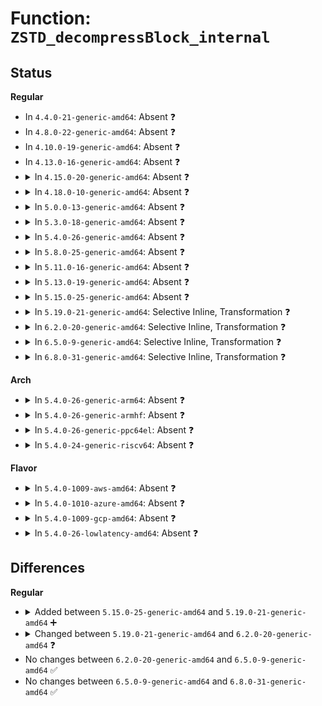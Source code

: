 # Function: <code>ZSTD_decompressBlock_internal</code>

## Status
<b>Regular</b>
<ul>
<li>
In <code>4.4.0-21-generic-amd64</code>: Absent ❓
</li>
<li>
In <code>4.8.0-22-generic-amd64</code>: Absent ❓
</li>
<li>
In <code>4.10.0-19-generic-amd64</code>: Absent ❓
</li>
<li>
In <code>4.13.0-16-generic-amd64</code>: Absent ❓
</li>
<li>
<details>
<summary>In <code>4.15.0-20-generic-amd64</code>: Absent ❓</summary>

```json
{
  "name": "ZSTD_decompressBlock_internal",
  "collision_type": "Unique Static",
  "inline_type": "Full",
  "funcs": [
    {
      "addr": 18446744071583795510,
      "name": "ZSTD_decompressBlock_internal",
      "external": false,
      "loc": "lib/zstd/decompress.c:1445",
      "file": "lib/zstd/decompress.c",
      "inline": "not declared, inlined",
      "caller_inline": [
        "lib/zstd/decompress.c:ZSTD_decompressStream",
        "lib/zstd/decompress.c:ZSTD_decompressContinue",
        "lib/zstd/decompress.c:ZSTD_decompressDCtx",
        "lib/zstd/decompress.c:ZSTD_decompressBlock"
      ],
      "caller_func": []
    }
  ],
  "symbols": []
}
```
</details>
</li>
<li>
<details>
<summary>In <code>4.18.0-10-generic-amd64</code>: Absent ❓</summary>

```json
{
  "name": "ZSTD_decompressBlock_internal",
  "collision_type": "Unique Static",
  "inline_type": "Full",
  "funcs": [
    {
      "addr": 18446744071583996394,
      "name": "ZSTD_decompressBlock_internal",
      "external": false,
      "loc": "lib/zstd/decompress.c:1445",
      "file": "lib/zstd/decompress.c",
      "inline": "not declared, inlined",
      "caller_inline": [
        "lib/zstd/decompress.c:ZSTD_decompressContinue",
        "lib/zstd/decompress.c:ZSTD_decompressDCtx",
        "lib/zstd/decompress.c:ZSTD_decompressBlock"
      ],
      "caller_func": []
    }
  ],
  "symbols": []
}
```
</details>
</li>
<li>
<details>
<summary>In <code>5.0.0-13-generic-amd64</code>: Absent ❓</summary>

```json
{
  "name": "ZSTD_decompressBlock_internal",
  "collision_type": "Unique Static",
  "inline_type": "Full",
  "funcs": [
    {
      "addr": 18446744071584078150,
      "name": "ZSTD_decompressBlock_internal",
      "external": false,
      "loc": "lib/zstd/decompress.c:1445",
      "file": "lib/zstd/decompress.c",
      "inline": "not declared, inlined",
      "caller_inline": [
        "lib/zstd/decompress.c:ZSTD_decompressContinue",
        "lib/zstd/decompress.c:ZSTD_decompressContinue",
        "lib/zstd/decompress.c:ZSTD_decompressDCtx",
        "lib/zstd/decompress.c:ZSTD_decompressDCtx",
        "lib/zstd/decompress.c:ZSTD_decompressBlock",
        "lib/zstd/decompress.c:ZSTD_decompressBlock"
      ],
      "caller_func": []
    }
  ],
  "symbols": []
}
```
</details>
</li>
<li>
<details>
<summary>In <code>5.3.0-18-generic-amd64</code>: Absent ❓</summary>

```json
{
  "name": "ZSTD_decompressBlock_internal",
  "collision_type": "Unique Static",
  "inline_type": "Full",
  "funcs": [
    {
      "addr": 18446744071584265025,
      "name": "ZSTD_decompressBlock_internal",
      "external": false,
      "loc": "lib/zstd/decompress.c:1445",
      "file": "lib/zstd/decompress.c",
      "inline": "not declared, inlined",
      "caller_inline": [
        "lib/zstd/decompress.c:ZSTD_decompressContinue",
        "lib/zstd/decompress.c:ZSTD_decompressContinue",
        "lib/zstd/decompress.c:ZSTD_decompressDCtx",
        "lib/zstd/decompress.c:ZSTD_decompressDCtx",
        "lib/zstd/decompress.c:ZSTD_decompressBlock",
        "lib/zstd/decompress.c:ZSTD_decompressBlock"
      ],
      "caller_func": []
    }
  ],
  "symbols": []
}
```
</details>
</li>
<li>
<details>
<summary>In <code>5.4.0-26-generic-amd64</code>: Absent ❓</summary>

```json
{
  "name": "ZSTD_decompressBlock_internal",
  "collision_type": "Unique Static",
  "inline_type": "Full",
  "funcs": [
    {
      "addr": 18446744071584399825,
      "name": "ZSTD_decompressBlock_internal",
      "external": false,
      "loc": "lib/zstd/decompress.c:1445",
      "file": "lib/zstd/decompress.c",
      "inline": "not declared, inlined",
      "caller_inline": [
        "lib/zstd/decompress.c:ZSTD_decompressContinue",
        "lib/zstd/decompress.c:ZSTD_decompressContinue",
        "lib/zstd/decompress.c:ZSTD_decompressDCtx",
        "lib/zstd/decompress.c:ZSTD_decompressDCtx",
        "lib/zstd/decompress.c:ZSTD_decompressBlock",
        "lib/zstd/decompress.c:ZSTD_decompressBlock"
      ],
      "caller_func": []
    }
  ],
  "symbols": []
}
```
</details>
</li>
<li>
<details>
<summary>In <code>5.8.0-25-generic-amd64</code>: Absent ❓</summary>

```json
{
  "name": "ZSTD_decompressBlock_internal",
  "collision_type": "Unique Static",
  "inline_type": "Full",
  "funcs": [
    {
      "addr": 18446744071584971444,
      "name": "ZSTD_decompressBlock_internal",
      "external": false,
      "loc": "lib/zstd/decompress.c:1445",
      "file": "lib/zstd/decompress.c",
      "inline": "not declared, inlined",
      "caller_inline": [
        "lib/zstd/decompress.c:ZSTD_decompressContinue",
        "lib/zstd/decompress.c:ZSTD_decompressContinue",
        "lib/zstd/decompress.c:ZSTD_decompressMultiFrame",
        "lib/zstd/decompress.c:ZSTD_decompressMultiFrame",
        "lib/zstd/decompress.c:ZSTD_decompressBlock",
        "lib/zstd/decompress.c:ZSTD_decompressBlock"
      ],
      "caller_func": []
    }
  ],
  "symbols": []
}
```
</details>
</li>
<li>
<details>
<summary>In <code>5.11.0-16-generic-amd64</code>: Absent ❓</summary>

```json
{
  "name": "ZSTD_decompressBlock_internal",
  "collision_type": "Unique Static",
  "inline_type": "Full",
  "funcs": [
    {
      "addr": 18446744071585093305,
      "name": "ZSTD_decompressBlock_internal",
      "external": false,
      "loc": "lib/zstd/decompress.c:1445",
      "file": "lib/zstd/decompress.c",
      "inline": "not declared, inlined",
      "caller_inline": [
        "lib/zstd/decompress.c:ZSTD_decompressContinue",
        "lib/zstd/decompress.c:ZSTD_decompressContinue",
        "lib/zstd/decompress.c:ZSTD_decompressMultiFrame",
        "lib/zstd/decompress.c:ZSTD_decompressMultiFrame",
        "lib/zstd/decompress.c:ZSTD_decompressBlock",
        "lib/zstd/decompress.c:ZSTD_decompressBlock"
      ],
      "caller_func": []
    }
  ],
  "symbols": []
}
```
</details>
</li>
<li>
<details>
<summary>In <code>5.13.0-19-generic-amd64</code>: Absent ❓</summary>

```json
{
  "name": "ZSTD_decompressBlock_internal",
  "collision_type": "Unique Static",
  "inline_type": "Full",
  "funcs": [
    {
      "addr": 18446744071584968339,
      "name": "ZSTD_decompressBlock_internal",
      "external": false,
      "loc": "lib/zstd/decompress.c:1445",
      "file": "lib/zstd/decompress.c",
      "inline": "not declared, inlined",
      "caller_inline": [
        "lib/zstd/decompress.c:ZSTD_decompressContinue",
        "lib/zstd/decompress.c:ZSTD_decompressContinue",
        "lib/zstd/decompress.c:ZSTD_decompressMultiFrame",
        "lib/zstd/decompress.c:ZSTD_decompressMultiFrame",
        "lib/zstd/decompress.c:ZSTD_decompressBlock",
        "lib/zstd/decompress.c:ZSTD_decompressBlock"
      ],
      "caller_func": []
    }
  ],
  "symbols": []
}
```
</details>
</li>
<li>
<details>
<summary>In <code>5.15.0-25-generic-amd64</code>: Absent ❓</summary>

```json
{
  "name": "ZSTD_decompressBlock_internal",
  "collision_type": "Unique Static",
  "inline_type": "Full",
  "funcs": [
    {
      "addr": 18446744071585407214,
      "name": "ZSTD_decompressBlock_internal",
      "external": false,
      "loc": "lib/zstd/decompress.c:1445",
      "file": "lib/zstd/decompress.c",
      "inline": "not declared, inlined",
      "caller_inline": [
        "lib/zstd/decompress.c:ZSTD_decompressContinue",
        "lib/zstd/decompress.c:ZSTD_decompressContinue",
        "lib/zstd/decompress.c:ZSTD_decompressMultiFrame",
        "lib/zstd/decompress.c:ZSTD_decompressMultiFrame",
        "lib/zstd/decompress.c:ZSTD_decompressBlock",
        "lib/zstd/decompress.c:ZSTD_decompressBlock"
      ],
      "caller_func": []
    }
  ],
  "symbols": []
}
```
</details>
</li>
<li>
<details>
<summary>In <code>5.19.0-21-generic-amd64</code>: Selective Inline, Transformation ❓</summary>

```c
size_t ZSTD_decompressBlock_internal(ZSTD_DCtx * dctx, void * dst, size_t dstCapacity, const void * src, size_t srcSize, const int frame)
```

```json
{
  "name": "ZSTD_decompressBlock_internal",
  "collision_type": "Unique Global",
  "inline_type": "Selective",
  "funcs": [
    {
      "addr": 18446744071586555625,
      "name": "ZSTD_decompressBlock_internal",
      "external": true,
      "loc": "lib/zstd/decompress/zstd_decompress_block.c:1449",
      "file": "lib/zstd/decompress/zstd_decompress_block.c",
      "inline": "not declared, inlined",
      "caller_inline": [
        "lib/zstd/decompress/zstd_decompress_block.c:ZSTD_decompressBlock"
      ],
      "caller_func": [
        "lib/zstd/decompress/zstd_decompress.c:ZSTD_decompressFrame",
        "lib/zstd/decompress/zstd_decompress_block.c:ZSTD_decompressBlock"
      ]
    }
  ],
  "symbols": [
    {
      "addr": 18446744071586554864,
      "name": "ZSTD_decompressBlock_internal.part.0",
      "section": ".text",
      "bind": "STB_LOCAL",
      "size": 511
    },
    {
      "addr": 18446744071594194990,
      "name": "ZSTD_decompressBlock_internal.part.0.cold",
      "section": ".text",
      "bind": "STB_LOCAL",
      "size": 112
    },
    {
      "addr": 18446744071586555376,
      "name": "ZSTD_decompressBlock_internal",
      "section": ".text",
      "bind": "STB_GLOBAL",
      "size": 69
    }
  ]
}
```
</details>
</li>
<li>
<details>
<summary>In <code>6.2.0-20-generic-amd64</code>: Selective Inline, Transformation ❓</summary>

```c
size_t ZSTD_decompressBlock_internal(ZSTD_DCtx * dctx, void * dst, size_t dstCapacity, const void * src, size_t srcSize, const int frame, const streaming_operation streaming)
```

```json
{
  "name": "ZSTD_decompressBlock_internal",
  "collision_type": "Unique Global",
  "inline_type": "Selective",
  "funcs": [
    {
      "addr": 18446744071587774329,
      "name": "ZSTD_decompressBlock_internal",
      "external": true,
      "loc": "lib/zstd/decompress/zstd_decompress_block.c:1978",
      "file": "lib/zstd/decompress/zstd_decompress_block.c",
      "inline": "not declared, inlined",
      "caller_inline": [
        "lib/zstd/decompress/zstd_decompress_block.c:ZSTD_decompressBlock"
      ],
      "caller_func": [
        "lib/zstd/decompress/zstd_decompress.c:ZSTD_decompressFrame",
        "lib/zstd/decompress/zstd_decompress_block.c:ZSTD_decompressBlock"
      ]
    }
  ],
  "symbols": [
    {
      "addr": 18446744071587773456,
      "name": "ZSTD_decompressBlock_internal.part.0",
      "section": ".text",
      "bind": "STB_LOCAL",
      "size": 565
    },
    {
      "addr": 18446744071596195651,
      "name": "ZSTD_decompressBlock_internal.part.0.cold",
      "section": ".text",
      "bind": "STB_LOCAL",
      "size": 112
    },
    {
      "addr": 18446744071587774048,
      "name": "ZSTD_decompressBlock_internal",
      "section": ".text",
      "bind": "STB_GLOBAL",
      "size": 74
    }
  ]
}
```
</details>
</li>
<li>
<details>
<summary>In <code>6.5.0-9-generic-amd64</code>: Selective Inline, Transformation ❓</summary>

```c
size_t ZSTD_decompressBlock_internal(ZSTD_DCtx * dctx, void * dst, size_t dstCapacity, const void * src, size_t srcSize, const int frame, const streaming_operation streaming)
```

```json
{
  "name": "ZSTD_decompressBlock_internal",
  "collision_type": "Unique Global",
  "inline_type": "Selective",
  "funcs": [
    {
      "addr": 18446744071588045961,
      "name": "ZSTD_decompressBlock_internal",
      "external": true,
      "loc": "lib/zstd/decompress/zstd_decompress_block.c:1978",
      "file": "lib/zstd/decompress/zstd_decompress_block.c",
      "inline": "not declared, inlined",
      "caller_inline": [
        "lib/zstd/decompress/zstd_decompress_block.c:ZSTD_decompressBlock"
      ],
      "caller_func": [
        "lib/zstd/decompress/zstd_decompress.c:ZSTD_decompressFrame",
        "lib/zstd/decompress/zstd_decompress_block.c:ZSTD_decompressBlock"
      ]
    }
  ],
  "symbols": [
    {
      "addr": 18446744071588045104,
      "name": "ZSTD_decompressBlock_internal.part.0",
      "section": ".text",
      "bind": "STB_LOCAL",
      "size": 553
    },
    {
      "addr": 18446744071596720852,
      "name": "ZSTD_decompressBlock_internal.part.0.cold",
      "section": ".text",
      "bind": "STB_LOCAL",
      "size": 106
    },
    {
      "addr": 18446744071588045680,
      "name": "ZSTD_decompressBlock_internal",
      "section": ".text",
      "bind": "STB_GLOBAL",
      "size": 74
    }
  ]
}
```
</details>
</li>
<li>
<details>
<summary>In <code>6.8.0-31-generic-amd64</code>: Selective Inline, Transformation ❓</summary>

```c
size_t ZSTD_decompressBlock_internal(ZSTD_DCtx * dctx, void * dst, size_t dstCapacity, const void * src, size_t srcSize, const int frame, const streaming_operation streaming)
```

```json
{
  "name": "ZSTD_decompressBlock_internal",
  "collision_type": "Unique Global",
  "inline_type": "Selective",
  "funcs": [
    {
      "addr": 18446744071588380745,
      "name": "ZSTD_decompressBlock_internal",
      "external": true,
      "loc": "lib/zstd/decompress/zstd_decompress_block.c:1978",
      "file": "lib/zstd/decompress/zstd_decompress_block.c",
      "inline": "not declared, inlined",
      "caller_inline": [
        "lib/zstd/decompress/zstd_decompress_block.c:ZSTD_decompressBlock"
      ],
      "caller_func": [
        "lib/zstd/decompress/zstd_decompress.c:ZSTD_decompressFrame",
        "lib/zstd/decompress/zstd_decompress_block.c:ZSTD_decompressBlock"
      ]
    }
  ],
  "symbols": [
    {
      "addr": 18446744071588379888,
      "name": "ZSTD_decompressBlock_internal.part.0",
      "section": ".text",
      "bind": "STB_LOCAL",
      "size": 553
    },
    {
      "addr": 18446744071597630529,
      "name": "ZSTD_decompressBlock_internal.part.0.cold",
      "section": ".text",
      "bind": "STB_LOCAL",
      "size": 106
    },
    {
      "addr": 18446744071588380464,
      "name": "ZSTD_decompressBlock_internal",
      "section": ".text",
      "bind": "STB_GLOBAL",
      "size": 74
    }
  ]
}
```
</details>
</li>
</ul>
<b>Arch</b>
<ul>
<li>
<details>
<summary>In <code>5.4.0-26-generic-arm64</code>: Absent ❓</summary>

```json
{
  "name": "ZSTD_decompressBlock_internal",
  "collision_type": "Unique Static",
  "inline_type": "Full",
  "funcs": [
    {
      "addr": 18446603336496284504,
      "name": "ZSTD_decompressBlock_internal",
      "external": false,
      "loc": "lib/zstd/decompress.c:1445",
      "file": "lib/zstd/decompress.c",
      "inline": "not declared, inlined",
      "caller_inline": [
        "lib/zstd/decompress.c:ZSTD_decompressContinue",
        "lib/zstd/decompress.c:ZSTD_decompressContinue",
        "lib/zstd/decompress.c:ZSTD_decompressDCtx",
        "lib/zstd/decompress.c:ZSTD_decompressDCtx",
        "lib/zstd/decompress.c:ZSTD_decompressBlock",
        "lib/zstd/decompress.c:ZSTD_decompressBlock"
      ],
      "caller_func": []
    }
  ],
  "symbols": []
}
```
</details>
</li>
<li>
<details>
<summary>In <code>5.4.0-26-generic-armhf</code>: Absent ❓</summary>

```json
{
  "name": "ZSTD_decompressBlock_internal",
  "collision_type": "Unique Static",
  "inline_type": "Full",
  "funcs": [
    {
      "addr": 3229621088,
      "name": "ZSTD_decompressBlock_internal",
      "external": false,
      "loc": "lib/zstd/decompress.c:1445",
      "file": "lib/zstd/decompress.c",
      "inline": "not declared, inlined",
      "caller_inline": [
        "lib/zstd/decompress.c:ZSTD_decompressContinue",
        "lib/zstd/decompress.c:ZSTD_decompressContinue",
        "lib/zstd/decompress.c:ZSTD_decompressDCtx",
        "lib/zstd/decompress.c:ZSTD_decompressDCtx",
        "lib/zstd/decompress.c:ZSTD_decompressBlock",
        "lib/zstd/decompress.c:ZSTD_decompressBlock"
      ],
      "caller_func": []
    }
  ],
  "symbols": []
}
```
</details>
</li>
<li>
<details>
<summary>In <code>5.4.0-26-generic-ppc64el</code>: Absent ❓</summary>

```json
{
  "name": "ZSTD_decompressBlock_internal",
  "collision_type": "Unique Static",
  "inline_type": "Full",
  "funcs": [
    {
      "addr": 13835058055290587280,
      "name": "ZSTD_decompressBlock_internal",
      "external": false,
      "loc": "lib/zstd/decompress.c:1445",
      "file": "lib/zstd/decompress.c",
      "inline": "not declared, inlined",
      "caller_inline": [
        "lib/zstd/decompress.c:ZSTD_decompressContinue",
        "lib/zstd/decompress.c:ZSTD_decompressContinue",
        "lib/zstd/decompress.c:ZSTD_decompressDCtx",
        "lib/zstd/decompress.c:ZSTD_decompressDCtx",
        "lib/zstd/decompress.c:ZSTD_decompressBlock",
        "lib/zstd/decompress.c:ZSTD_decompressBlock"
      ],
      "caller_func": []
    }
  ],
  "symbols": []
}
```
</details>
</li>
<li>
<details>
<summary>In <code>5.4.0-24-generic-riscv64</code>: Absent ❓</summary>

```json
{
  "name": "ZSTD_decompressBlock_internal",
  "collision_type": "Unique Static",
  "inline_type": "Full",
  "funcs": [
    {
      "addr": 18446743936275341694,
      "name": "ZSTD_decompressBlock_internal",
      "external": false,
      "loc": "lib/zstd/decompress.c:1445",
      "file": "lib/zstd/decompress.c",
      "inline": "not declared, inlined",
      "caller_inline": [
        "lib/zstd/decompress.c:ZSTD_decompressContinue",
        "lib/zstd/decompress.c:ZSTD_decompressContinue",
        "lib/zstd/decompress.c:ZSTD_decompressDCtx",
        "lib/zstd/decompress.c:ZSTD_decompressDCtx",
        "lib/zstd/decompress.c:ZSTD_decompressBlock",
        "lib/zstd/decompress.c:ZSTD_decompressBlock"
      ],
      "caller_func": []
    }
  ],
  "symbols": []
}
```
</details>
</li>
</ul>
<b>Flavor</b>
<ul>
<li>
<details>
<summary>In <code>5.4.0-1009-aws-amd64</code>: Absent ❓</summary>

```json
{
  "name": "ZSTD_decompressBlock_internal",
  "collision_type": "Unique Static",
  "inline_type": "Full",
  "funcs": [
    {
      "addr": 18446744071584368561,
      "name": "ZSTD_decompressBlock_internal",
      "external": false,
      "loc": "lib/zstd/decompress.c:1445",
      "file": "lib/zstd/decompress.c",
      "inline": "not declared, inlined",
      "caller_inline": [
        "lib/zstd/decompress.c:ZSTD_decompressContinue",
        "lib/zstd/decompress.c:ZSTD_decompressContinue",
        "lib/zstd/decompress.c:ZSTD_decompressDCtx",
        "lib/zstd/decompress.c:ZSTD_decompressDCtx",
        "lib/zstd/decompress.c:ZSTD_decompressBlock",
        "lib/zstd/decompress.c:ZSTD_decompressBlock"
      ],
      "caller_func": []
    }
  ],
  "symbols": []
}
```
</details>
</li>
<li>
<details>
<summary>In <code>5.4.0-1010-azure-amd64</code>: Absent ❓</summary>

```json
{
  "name": "ZSTD_decompressBlock_internal",
  "collision_type": "Unique Static",
  "inline_type": "Full",
  "funcs": [
    {
      "addr": 18446744071584303761,
      "name": "ZSTD_decompressBlock_internal",
      "external": false,
      "loc": "lib/zstd/decompress.c:1445",
      "file": "lib/zstd/decompress.c",
      "inline": "not declared, inlined",
      "caller_inline": [
        "lib/zstd/decompress.c:ZSTD_decompressContinue",
        "lib/zstd/decompress.c:ZSTD_decompressContinue",
        "lib/zstd/decompress.c:ZSTD_decompressDCtx",
        "lib/zstd/decompress.c:ZSTD_decompressDCtx",
        "lib/zstd/decompress.c:ZSTD_decompressBlock",
        "lib/zstd/decompress.c:ZSTD_decompressBlock"
      ],
      "caller_func": []
    }
  ],
  "symbols": []
}
```
</details>
</li>
<li>
<details>
<summary>In <code>5.4.0-1009-gcp-amd64</code>: Absent ❓</summary>

```json
{
  "name": "ZSTD_decompressBlock_internal",
  "collision_type": "Unique Static",
  "inline_type": "Full",
  "funcs": [
    {
      "addr": 18446744071584351473,
      "name": "ZSTD_decompressBlock_internal",
      "external": false,
      "loc": "lib/zstd/decompress.c:1445",
      "file": "lib/zstd/decompress.c",
      "inline": "not declared, inlined",
      "caller_inline": [
        "lib/zstd/decompress.c:ZSTD_decompressContinue",
        "lib/zstd/decompress.c:ZSTD_decompressContinue",
        "lib/zstd/decompress.c:ZSTD_decompressDCtx",
        "lib/zstd/decompress.c:ZSTD_decompressDCtx",
        "lib/zstd/decompress.c:ZSTD_decompressBlock",
        "lib/zstd/decompress.c:ZSTD_decompressBlock"
      ],
      "caller_func": []
    }
  ],
  "symbols": []
}
```
</details>
</li>
<li>
<details>
<summary>In <code>5.4.0-26-lowlatency-amd64</code>: Absent ❓</summary>

```json
{
  "name": "ZSTD_decompressBlock_internal",
  "collision_type": "Unique Static",
  "inline_type": "Full",
  "funcs": [
    {
      "addr": 18446744071584457505,
      "name": "ZSTD_decompressBlock_internal",
      "external": false,
      "loc": "lib/zstd/decompress.c:1445",
      "file": "lib/zstd/decompress.c",
      "inline": "not declared, inlined",
      "caller_inline": [
        "lib/zstd/decompress.c:ZSTD_decompressContinue",
        "lib/zstd/decompress.c:ZSTD_decompressContinue",
        "lib/zstd/decompress.c:ZSTD_decompressDCtx",
        "lib/zstd/decompress.c:ZSTD_decompressDCtx",
        "lib/zstd/decompress.c:ZSTD_decompressBlock",
        "lib/zstd/decompress.c:ZSTD_decompressBlock"
      ],
      "caller_func": []
    }
  ],
  "symbols": []
}
```
</details>
</li>
</ul>

## Differences
<b>Regular</b>
<ul>
<li>
<details>
<summary>Added between <code>5.15.0-25-generic-amd64</code> and <code>5.19.0-21-generic-amd64</code> ➕</summary>

```c
size_t ZSTD_decompressBlock_internal(ZSTD_DCtx * dctx, void * dst, size_t dstCapacity, const void * src, size_t srcSize, const int frame)
```
</details>
</li>
<li>
<details>
<summary>Changed between <code>5.19.0-21-generic-amd64</code> and <code>6.2.0-20-generic-amd64</code> ❓</summary>
<ul>
<li>
<b>Param added. </b>
<code>const streaming_operation streaming</code>
</li>
</ul>
</details>
</li>
<li>
No changes between <code>6.2.0-20-generic-amd64</code> and <code>6.5.0-9-generic-amd64</code> ✅
</li>
<li>
No changes between <code>6.5.0-9-generic-amd64</code> and <code>6.8.0-31-generic-amd64</code> ✅
</li>
</ul>
